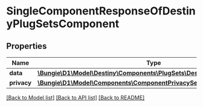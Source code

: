 # SingleComponentResponseOfDestinyPlugSetsComponent

## Properties
Name | Type | Description | Notes
------------ | ------------- | ------------- | -------------
**data** | [**\Bungie\D1\Model\Destiny\Components\PlugSets\DestinyPlugSetsComponent**](DestinyPlugSetsComponent.md) |  | [optional] 
**privacy** | [**\Bungie\D1\Model\Components\ComponentPrivacySetting**](ComponentPrivacySetting.md) |  | [optional] 

[[Back to Model list]](../README.md#documentation-for-models) [[Back to API list]](../README.md#documentation-for-api-endpoints) [[Back to README]](../README.md)


